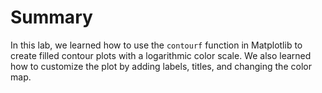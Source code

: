 # Summary

In this lab, we learned how to use the `contourf` function in Matplotlib to create filled contour plots with a logarithmic color scale. We also learned how to customize the plot by adding labels, titles, and changing the color map.
